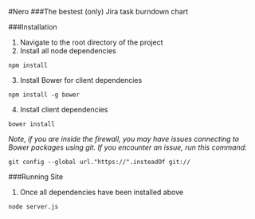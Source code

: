 #Nero
###The bestest (only) Jira task burndown chart

###Installation
1. Navigate to the root directory of the project
2. Install all node dependencies
```
npm install
```
3. Install Bower for client dependencies
```
npm install -g bower
```
4. Install client dependencies
```
bower install
```

*Note, if you are inside the firewall, you may have issues connecting to Bower packages using git. If you encounter an issue, run this command:* 
```
git config --global url."https://".insteadOf git://
```

###Running Site
1. Once all dependencies have been installed above
```
node server.js
```